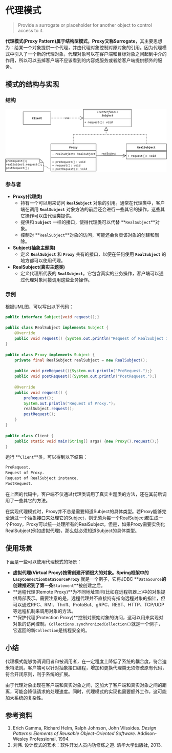 # 代理模式
> Provide a surrogate or placeholder for another object to control access to it.

**代理模式(Proxy Pattern)**属于结构型模式，**Proxy**又称**Surrogate**，其主要思想为：给某一个对象提供一个代理，并由代理对象控制对原对象的引用。因为代理模式中引入了一个新的代理对象，代理对象可以在客户端和目标对象之间起到中介的作用，所以可以去掉客户端不应该看到的内容或服务或者给客户端提供额外的服务。

## 模式的结构与实现

### 结构
![Proxy Pattern](images/proxy-pattern.png)

### 参与者
* **Proxy(代理类)**
  * 持有一个可以用来访问 **`RealSubject`** 对象的引用。通常在代理类中，客户端在调用 **`RealSubject`** 对象方法的前后还会进行一些其它的操作，这些其它操作可以由代理类提供。
  * 提供和 **`Subject`** 一样的接口，使得代理类可以代替 **`RealSubject`**对象。
  * 控制对 **`RealSubject`**对象的访问，可能还会负责该对象的创建和删除。
* **Subject(抽象主题类)** 
  * 定义 **`RealSubject`** 和 **`Proxy`** 共有的接口，以便在任何使用 **`RealSubject`** 的地方都可以使用代理。
* **RealSubject(真实主题类)**
  * 定义代理所代表的 **`RealSubject`**。它包含真实的业务操作，客户端可以通过代理对象间接调用这些业务操作。

### 示例
根据UML图，可以写出以下代码：
```Java
public interface Subject{void request();}

public class RealSubject implements Subject {
    @Override
    public void request() {System.out.println("Request of RealSubject instance.");}
}

public class Proxy implements Subject {
    private final RealSubject realSubject = new RealSubject();

    public void preRequest(){System.out.println("PreRequest.");}
    public void postRequest(){System.out.println("PostRequest.");}

    @Override
    public void request() {
        preRequest();
        System.out.println("Request of Proxy.");
        realSubject.request();
        postRequest();
    }
}

public class Client {
    public static void main(String[] args) {new Proxy().request();}
}
```
运行 **`Client`**类，可以得到以下结果：
```txt
PreRequest.
Request of Proxy.
Request of RealSubject instance.
PostRequest.
```
在上面的代码中，客户端不仅通过代理类调用了真实主题类的方法，还在其前后调用了一些其它的方法。

在实现代理模式时，Proxy并不总是需要知道Subject的具体类型。若Proxy能够完全通过一个抽象接口来处理它的Subject，则无须为每一个RealSubject都生成一个Proxy，Proxy可以统一处理所有的RealSubject。但是，如果Proxy需要实例化RealSubject(例如虚拟代理)，那么就必须知道Subject的具体类型。

## 使用场景
下面是一些可以使用代理模式的场景：
* **虚拟代理(Virtual Proxy)**按需创建开销很大的对象。Spring框架中的**`LazyConnectionDataSourceProxy`** 就是一个例子，它将JDBC **`DataSource`**的创建推迟到了第一条**`Statement`**被创建之后。
* **远程代理(Remote Proxy)**为不同地址空间(比如在远程机器上)中的对象提供局部表示。需要注意的是，远程代理并不直接持有指向远程对象的指针，但可以通过RPC、RMI、Thrift、ProtoBuf、gRPC、REST、HTTP、TCP/UDP等远程机制来调用对象的方法。
* **保护代理(Protection Proxy)**控制对原始对象的访问，这可以用来实现对对象的访问控制。`Collections.synchronizedCollection()`就是一个例子，它返回的新`Collection`是线程安全的。


## 小结
代理模式能够协调调用者和被调用者，在一定程度上降低了系统的耦合度，符合迪米特法则。客户端可以针对抽象接口编程，增加和更换代理类无须修改原有代码，符合开闭原则，利于系统的扩展。

由于代理对象出现在客户端和真实对象之间，这加大了客户端和真实对象之间的距离，可能会降低请求的处理速度。同时，代理模式的实现也需要额外工作，这可能加大系统的复杂性。

## 参考资料
1. Erich Gamma, Richard Helm, Ralph Johnson, John Vlissides. <i>Design Patterns: Elements of Reusable Object-Oriented Software</i>. Addison-Wesley Professional, 1994.
2. 刘伟. 设计模式的艺术：软件开发人员内功修炼之道. 清华大学出版社, 2013.